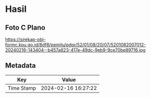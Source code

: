 # Hasil

## Foto C Plano

https://sirekap-obj-formc.kpu.go.id/8df8/pemilu/pdpr/52/01/08/20/07/5201082007012-20240216-143404--b457a823-417e-49dc-9eb9-9ce70be89716.jpg


## Metadata

| Key        | Value               |
| ---------- | ------------------- |
| Time Stamp | 2024-02-16 16:27:22 |



